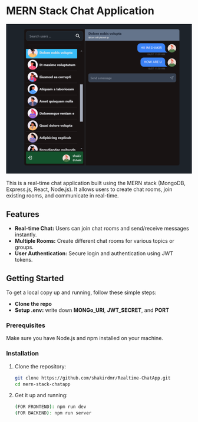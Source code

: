 # MERN Stack Chat Application

![Chat Application Screenshot](./screenshots/app.png)

This is a real-time chat application built using the MERN stack (MongoDB, Express.js, React, Node.js). It allows users to create chat rooms, join existing rooms, and communicate in real-time.

## Features

- **Real-time Chat:** Users can join chat rooms and send/receive messages instantly.
- **Multiple Rooms:** Create different chat rooms for various topics or groups.
- **User Authentication:** Secure login and authentication using JWT tokens.


## Getting Started

To get a local copy up and running, follow these simple steps:
- **Clone the repo**
-  **Setup .env:** write down **MONGo_URI**, **JWT_SECRET**, and **PORT** 

### Prerequisites

Make sure you have Node.js and npm installed on your machine.

### Installation

1. Clone the repository:

   ```bash
   git clone https://github.com/shakirdmr/Realtime-ChatApp.git
   cd mern-stack-chatapp
2. Get it up and running:

   ```bash
   (FOR FRONTEND): npm run dev
   (FOR BACKEND): npm run server
